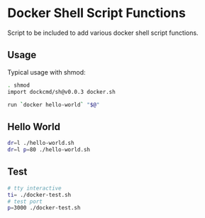 # Docker Shell Script Functions

Script to be included to add various docker shell script functions.

## Usage

Typical usage with shmod:

```bash
. shmod
import dockcmd/sh@v0.0.3 docker.sh

run `docker hello-world` "$@"
```

## Hello World

```bash
dr=l ./hello-world.sh
dr=l p=80 ./hello-world.sh
```

## Test

```bash
# tty interactive
ti= ./docker-test.sh
# test port
p=3000 ./docker-test.sh
```
